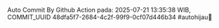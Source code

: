 Auto Commit By Github Action pada: 2025-07-21 13:35:38 WIB, COMMIT_UUID 48dfa5f7-2684-4c2f-99f9-0cf07d446b34 #autohijau🗿
